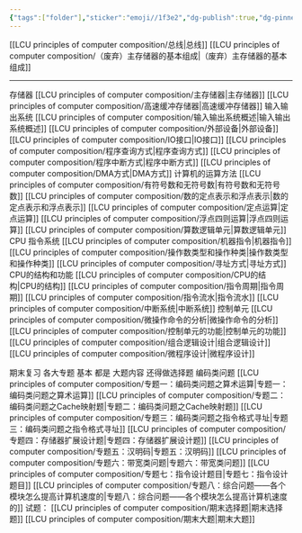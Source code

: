 ```yaml
---
{"tags":["folder"],"sticker":"emoji//1f3e2","dg-publish":true,"dg-pinned":true,"permalink":"/LCU principles of computer composition/LCU principles of computer composition/","pinned":true,"dgPassFrontmatter":true,"noteIcon":"","created":"2024-09-22T19:30:09.057+08:00","updated":"2025-03-30T15:24:04.661+08:00"}
---
```


[[LCU principles of computer composition/总线\|总线]]
[[LCU principles of computer composition/（废弃）主存储器的基本组成\|（废弃）主存储器的基本组成]]

---
存储器
	[[LCU principles of computer composition/主存储器\|主存储器]]
	[[LCU principles of computer composition/高速缓冲存储器\|高速缓冲存储器]]
输入输出系统
	[[LCU principles of computer composition/输入输出系统概述\|输入输出系统概述]]
	[[LCU principles of computer composition/外部设备\|外部设备]]
	[[LCU principles of computer composition/IO接口\|IO接口]]
	[[LCU principles of computer composition/程序查询方式\|程序查询方式]]
	[[LCU principles of computer composition/程序中断方式\|程序中断方式]]
	[[LCU principles of computer composition/DMA方式\|DMA方式]]
计算机的运算方法
	[[LCU principles of computer composition/有符号数和无符号数\|有符号数和无符号数]]
	[[LCU principles of computer composition/数的定点表示和浮点表示\|数的定点表示和浮点表示]]
	[[LCU principles of computer composition/定点运算\|定点运算]]
	[[LCU principles of computer composition/浮点四则运算\|浮点四则运算]]
	[[LCU principles of computer composition/算数逻辑单元\|算数逻辑单元]]
CPU
	指令系统
		[[LCU principles of computer composition/机器指令\|机器指令]]
		[[LCU principles of computer composition/操作数类型和操作种类\|操作数类型和操作种类]]
		[[LCU principles of computer composition/寻址方式\|寻址方式]]
	CPU的结构和功能
		[[LCU principles of computer composition/CPU的结构\|CPU的结构]]
		[[LCU principles of computer composition/指令周期\|指令周期]]
		[[LCU principles of computer composition/指令流水\|指令流水]]
		[[LCU principles of computer composition/中断系统\|中断系统]]
	控制单元
		[[LCU principles of computer composition/微操作命令的分析\|微操作命令的分析]]
		[[LCU principles of computer composition/控制单元的功能\|控制单元的功能]]
		[[LCU principles of computer composition/组合逻辑设计\|组合逻辑设计]]
		[[LCU principles of computer composition/微程序设计\|微程序设计]]
	
期末复习
各大专题 基本 都是 大题内容   还得做选择题
	编码类问题
		[[LCU principles of computer composition/专题一：编码类问题之算术运算\|专题一：编码类问题之算术运算]]
		[[LCU principles of computer composition/专题二：编码类问题之Cache映射题\|专题二：编码类问题之Cache映射题]]
		[[LCU principles of computer composition/专题三：编码类问题之指令格式寻址\|专题三：编码类问题之指令格式寻址]]
	[[LCU principles of computer composition/专题四：存储器扩展设计题\|专题四：存储器扩展设计题]]
	[[LCU principles of computer composition/专题五：汉明码\|专题五：汉明码]]
	[[LCU principles of computer composition/专题六：带宽类问题\|专题六：带宽类问题]]
	[[LCU principles of computer composition/专题七：指令设计题目\|专题七：指令设计题目]]
	[[LCU principles of computer composition/专题八：综合问题——各个模块怎么提高计算机速度的\|专题八：综合问题——各个模块怎么提高计算机速度的]]
	试题：
		[[LCU principles of computer composition/期末选择题\|期末选择题]]
		[[LCU principles of computer composition/期末大题\|期末大题]]
		
	